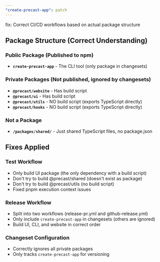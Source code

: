 ```yaml
---
"create-precast-app": patch
---
```


fix: Correct CI/CD workflows based on actual package structure

## Package Structure (Correct Understanding)

### Public Package (Published to npm)
- **`create-precast-app`** - The CLI tool (only package in changesets)

### Private Packages (Not published, ignored by changesets)
- **`@precast/website`** - Has build script
- **`@precast/ui`** - Has build script 
- **`@precast/utils`** - NO build script (exports TypeScript directly)
- **`@precast/hooks`** - NO build script (exports TypeScript directly)

### Not a Package
- **`/packages/shared/`** - Just shared TypeScript files, no package.json

## Fixes Applied

### Test Workflow
- Only build UI package (the only dependency with a build script)
- Don't try to build @precast/shared (doesn't exist as package)
- Don't try to build @precast/utils (no build script)
- Fixed pnpm execution context issues

### Release Workflow  
- Split into two workflows (release-pr.yml and github-release.yml)
- Only include `create-precast-app` in changesets (others are ignored)
- Build UI, CLI, and website in correct order

### Changeset Configuration
- Correctly ignores all private packages
- Only tracks `create-precast-app` for versioning